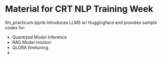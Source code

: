 # Material for CRT NLP Training Week

llm_practicum.ipynb
Introduces LLMS w/ Huggingface and provides sample codes for:
- Quantized Model Inference
- RAG Model Intution
- QLORA finetuning
- 
